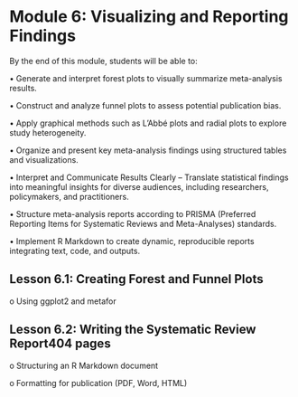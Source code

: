 <script>
document.addEventListener("DOMContentLoaded", function() {
  var password = prompt("Enter password to view the course:");
  if (password !== "Course2025!") {
    document.body.innerHTML = "<h2>Access denied</h2>";
  }
});
</script>

# Module 6: Visualizing and Reporting Findings 

By the end of this module, students will be able to:

•	Generate and interpret forest plots to visually summarize meta-analysis results.

•	Construct and analyze funnel plots to assess potential publication bias.

•	Apply graphical methods such as L’Abbé plots and radial plots to explore study heterogeneity.

•	Organize and present key meta-analysis findings using structured tables and visualizations.

•	Interpret and Communicate Results Clearly – Translate statistical findings into meaningful insights for diverse audiences, including researchers, policymakers, and practitioners.

•	Structure meta-analysis reports according to PRISMA (Preferred Reporting Items for Systematic Reviews and Meta-Analyses) standards.

•	Implement R Markdown to create dynamic, reproducible reports integrating text, code, and outputs.



## Lesson 6.1: Creating Forest and Funnel Plots

o Using ggplot2 and metafor

## Lesson 6.2: Writing the Systematic Review Report404 pages

o Structuring an R Markdown document

o Formatting for publication (PDF, Word, HTML)
